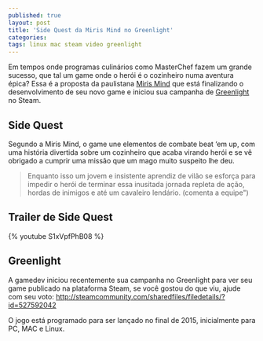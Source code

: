 ```yaml
---
published: true
layout: post
title: 'Side Quest da Miris Mind no Greenlight'
categories: 
tags: linux mac steam video greenlight
---
```

Em tempos onde programas culinários como MasterChef fazem um grande sucesso, que tal um game onde o herói é o cozinheiro numa aventura épica? Essa é a proposta da paulistana <a href="http://www.mirismind.com/" target="_blank">Miris Mind</a>
 que está finalizando o desenvolvimento de seu novo game e iniciou sua campanha de <a href="http://steamcommunity.com/sharedfiles/filedetails/?id=527592042" target="_blank">Greenlight </a>
no Steam.

## Side Quest
Segundo a Miris Mind, o game une elementos de combate beat ‘em up, com uma história divertida sobre um cozinheiro que acaba virando herói e se vê obrigado a cumprir uma missão que um mago muito suspeito lhe deu.




> Enquanto isso um jovem e insistente aprendiz de vilão se esforça para impedir o herói de terminar essa inusitada jornada repleta de ação, hordas de inimigos e até um cavaleiro lendário. (comenta a equipe")




## Trailer de Side Quest
{% youtube S1xVpfPhB08 %}

## Greenlight
A gamedev iniciou recentemente sua campanha no Greenlight para ver seu game publicado na plataforma Steam, se você gostou do que viu, ajude com seu voto: <a href="http://steamcommunity.com/sharedfiles/filedetails/?id=527592042" target="_blank">http://steamcommunity.com/sharedfiles/filedetails/?id=527592042</a>





O jogo está programado para ser lançado no final de 2015, inicialmente para PC, MAC e Linux.